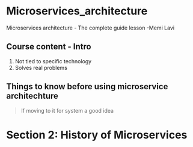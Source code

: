 # Microservices_architecture
Microservices architecture - The complete guide lesson -Memi Lavi

## Course content - Intro
1. Not tied to specific technology
2. Solves real problems


## Things to know before using microservice architechture
> If moving to it for system a good idea
>

# Section 2: History of Microservices

